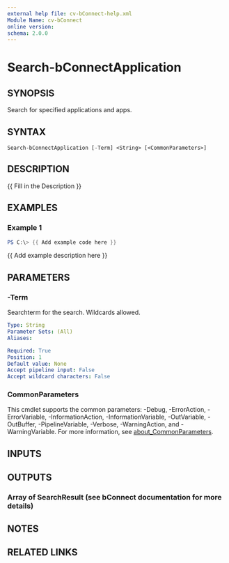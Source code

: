 ```yaml
---
external help file: cv-bConnect-help.xml
Module Name: cv-bConnect
online version:
schema: 2.0.0
---
```


# Search-bConnectApplication

## SYNOPSIS
Search for specified applications and apps.

## SYNTAX

```
Search-bConnectApplication [-Term] <String> [<CommonParameters>]
```

## DESCRIPTION
{{ Fill in the Description }}

## EXAMPLES

### Example 1
```powershell
PS C:\> {{ Add example code here }}
```

{{ Add example description here }}

## PARAMETERS

### -Term
Searchterm for the search.
Wildcards allowed.

```yaml
Type: String
Parameter Sets: (All)
Aliases:

Required: True
Position: 1
Default value: None
Accept pipeline input: False
Accept wildcard characters: False
```

### CommonParameters
This cmdlet supports the common parameters: -Debug, -ErrorAction, -ErrorVariable, -InformationAction, -InformationVariable, -OutVariable, -OutBuffer, -PipelineVariable, -Verbose, -WarningAction, and -WarningVariable. For more information, see [about_CommonParameters](http://go.microsoft.com/fwlink/?LinkID=113216).

## INPUTS

## OUTPUTS

### Array of SearchResult (see bConnect documentation for more details)
## NOTES

## RELATED LINKS
